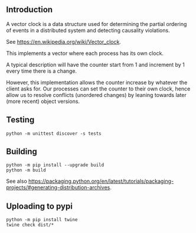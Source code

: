 Introduction
------------

A vector clock is a data structure used for determining the partial
ordering of events in a distributed system and detecting causality
violations.

See https://en.wikipedia.org/wiki/Vector_clock.

This implements a vector where each process has its own clock.

A typical description will have the counter start from 1 and increment by
1 every time there is a change.

However, this implementation allows the counter increase by whatever the
client asks for.  Our processes can set the counter to their own clock,
hence allow us to resolve conflicts (unordered changes) by leaning towards
later (more recent) object versions.

Testing
-------

```
python -m unittest discover -s tests
```

Building
--------

```
python -m pip install --upgrade build
python -m build
```

See also https://packaging.python.org/en/latest/tutorials/packaging-projects/#generating-distribution-archives.

Uploading to pypi
-----------------

```
python -m pip install twine
twine check dist/*
```
